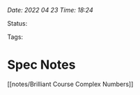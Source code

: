 
*Date: 2022 04 23 Time: 18:24*

Status: 

Tags: 

# Spec Notes

[[notes/Brilliant Course Complex Numbers]]

